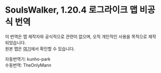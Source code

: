 # SoulsWalker, 1.20.4 로그라이크 맵 비공식 번역

이 번역은 맵 제작자와 공식적으로 관련이 없으며, 오직 개인적인 사용을 목적으로 제작되었습니다.  
원본 맵은 [여기](https://www.planetminecraft.com/project/soulswalker/)에서 확인할 수 있습니다.

자동번역기: kunho-park  
수동번역: TheOnlyMann  

